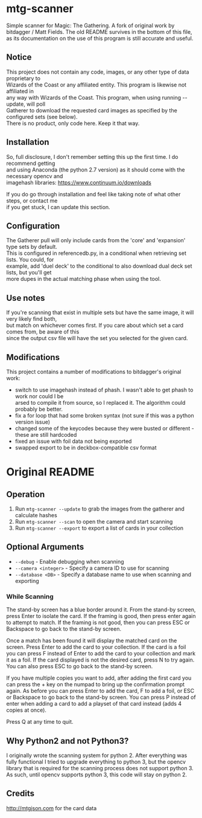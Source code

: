 # mtg-scanner

Simple scanner for Magic: The Gathering. A fork of original work by bitdagger / Matt Fields.
The old README survives in the bottom of this file, as its documentation on the use of this 
program is still accurate and useful.  

## Notice
This project does not contain any code, images, or any other type of data proprietary to  
Wizards of the Coast or any affiliated entity. This program is likewise not affiliated in  
any way with Wizards of the Coast. This program, when using running --update, will poll  
Gatherer to download the requested card images as specified by the configured sets (see below).  
There is no product, only code here. Keep it that way.

## Installation
So, full disclosure, I don't remember setting this up the first time. I do recommend getting  
and using Anaconda (the python 2.7 version) as it should come with the necessary opencv and  
imagehash libraries: https://www.continuum.io/downloads

If you do go through installation and feel like taking note of what other steps, or contact me  
if you get stuck, I can update this section.

## Configuration
The Gatherer pull will only include cards from the 'core' and 'expansion' type sets by default.  
This is configured in referencedb.py, in a conditional when retrieving set lists. You could, for  
example, add 'duel deck' to the conditional to also download dual deck set lists, but you'll get  
more dupes in the actual matching phase when using the tool.

## Use notes
If you're scanning that exist in multiple sets but have the same image, it will very likely find both,  
but match on whichever comes first. If you care about which set a card comes from, be aware of this  
since the output csv file will have the set you selected for the given card.

## Modifications
This project contains a number of modifications to bitdagger's original work:
* switch to use imagehash instead of phash. I wasn't able to get phash to work nor could I be  
arsed to compile it from source, so I replaced it. The algorithm could probably be better.
* fix a for loop that had some broken syntax (not sure if this was a python version issue)  
* changed some of the keycodes because they were busted or different - these are still hardcoded  
* fixed an issue with foil data not being exported
* swapped export to be in deckbox-compatible csv format

# Original README

## Operation  

1. Run `mtg-scanner --update` to grab the images from the gatherer and calculate hashes  
2. Run `mtg-scanner --scan` to open the camera and start scanning
3. Run `mtg-scanner --export` to export a list of cards in your collection

## Optional Arguments  
* `--debug` - Enable debugging when scanning  
* `--camera <integer>` - Specify a camera ID to use for scanning  
* `--database <DB>` - Specify a database name to use when scanning and exporting  

### While Scanning  

The stand-by screen has a blue border around it. From the stand-by screen, 
press Enter to isolate the card. If the framing is good, then press enter again 
to attempt to match. If the framing is not good, then you can press ESC or 
Backspace to go back to the stand-by screen.  

Once a match has been found it will display the matched card on the screen. 
Press Enter to add the card to your collection. If the card is a foil you can 
press F instead of Enter to add the card to your collection and mark it as a 
foil. If the card displayed is not the desired card, press N to try again. You 
can also press ESC to go back to the stand-by screen.

If you have multiple copies you want to add, after adding the first card you 
can press the + key on the numpad to bring up the confirmation prompt again. As 
before you can press Enter to add the card, F to add a foil, or ESC or 
Backspace to go back to the stand-by screen. You can press P instead of enter 
when adding a card to add a playset of that card instead (adds 4 copies at once).

Press Q at any time to quit.  

## Why Python2 and not Python3?  

I originally wrote the scanning system for python 2. After everything was fully 
functional I tried to upgrade everything to python 3, but the opencv library that 
is required for the scanning process does not support python 3. As such, until 
opencv supports python 3, this code will stay on python 2.  

## Credits  

http://mtgjson.com for the card data  
